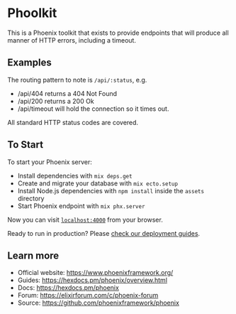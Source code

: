 # Phoolkit

This is a Phoenix toolkit that exists to provide endpoints that will produce all manner of HTTP errors, including a timeout.

## Examples

The routing pattern to note is `/api/:status`, e.g.

- /api/404 returns a 404 Not Found
- /api/200 returns a 200 Ok
- /api/timeout will hold the connection so it times out.

All standard HTTP status codes are covered.

## To Start

To start your Phoenix server:

  * Install dependencies with `mix deps.get`
  * Create and migrate your database with `mix ecto.setup`
  * Install Node.js dependencies with `npm install` inside the `assets` directory
  * Start Phoenix endpoint with `mix phx.server`

Now you can visit [`localhost:4000`](http://localhost:4000) from your browser.

Ready to run in production? Please [check our deployment guides](https://hexdocs.pm/phoenix/deployment.html).

## Learn more

  * Official website: https://www.phoenixframework.org/
  * Guides: https://hexdocs.pm/phoenix/overview.html
  * Docs: https://hexdocs.pm/phoenix
  * Forum: https://elixirforum.com/c/phoenix-forum
  * Source: https://github.com/phoenixframework/phoenix
